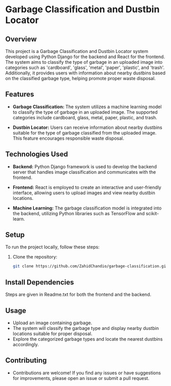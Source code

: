 # Garbage Classification and Dustbin Locator

## Overview

This project is a Garbage Classification and Dustbin Locator system developed using Python Django for the backend and React for the frontend. The system aims to classify the type of garbage in an uploaded image into categories such as 'cardboard', 'glass', 'metal', 'paper', 'plastic', and 'trash'. Additionally, it provides users with information about nearby dustbins based on the classified garbage type, helping promote proper waste disposal.

## Features

- **Garbage Classification:** The system utilizes a machine learning model to classify the type of garbage in an uploaded image. The supported categories include cardboard, glass, metal, paper, plastic, and trash.

- **Dustbin Locator:** Users can receive information about nearby dustbins suitable for the type of garbage classified from the uploaded image. This feature encourages responsible waste disposal.

## Technologies Used

- **Backend:** Python Django framework is used to develop the backend server that handles image classification and communicates with the frontend.

- **Frontend:** React is employed to create an interactive and user-friendly interface, allowing users to upload images and view nearby dustbin locations.

- **Machine Learning:** The garbage classification model is integrated into the backend, utilizing Python libraries such as TensorFlow and scikit-learn.

## Setup

To run the project locally, follow these steps:

1. Clone the repository:
   ```bash
   git clone https://github.com/ZahidChandio/garbage-classification.git

## Install Dependencies
 Steps are given in Readme.txt for both the frontend and the backend.

## Usage
- Upload an image containing garbage.
- The system will classify the garbage type and display nearby dustbin locations suitable for proper disposal.
- Explore the categorized garbage types and locate the nearest dustbins accordingly.

## Contributing
- Contributions are welcome! If you find any issues or have suggestions for improvements, please open an issue or submit a pull request.